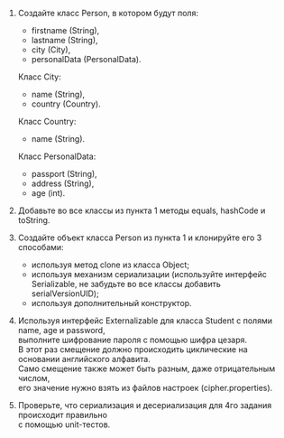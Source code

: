 1. Создайте класс Person, в котором будут поля:  
   - firstname (String),
   - lastname (String),
   - city (City),
   - personalData (PersonalData).  
   
   Класс City:
   - name (String),
   - country (Country).  
   
   Класс Country:
   - name (String).  
   
   Класс PersonalData:
   - passport (String),
   - address (String),
   - age (int).

2. Добавьте во все классы из пункта 1 методы equals, hashCode и toString.

3. Создайте объект класса Person из пункта 1 и клонируйте его 3 способами:
   - используя метод clone из класса Object;
   - используя механизм сериализации (используйте интерфейс Serializable, не забудьте во все классы добавить serialVersionUID);
   - используя дополнительный конструктор.
   
4. Используя интерфейс Externalizable для класса Student с полями name, age и password,  
   выполните шифрование пароля с помощью шифра цезаря.  
   В этот раз смещение должно происходить циклические на основании английского алфавита.  
   Само смещение также может быть разным, даже отрицательным числом,  
   его значение нужно взять из файлов настроек (cipher.properties).
   
5. Проверьте, что сериализация и десериализация для 4го задания происходит правильно  
   с помощью unit-тестов.